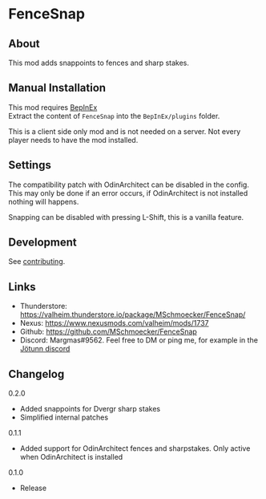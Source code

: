 # FenceSnap

## About
This mod adds snappoints to fences and sharp stakes.


## Manual Installation
This mod requires [BepInEx](https://valheim.thunderstore.io/package/denikson/BepInExPack_Valheim) \
Extract the content of `FenceSnap` into the `BepInEx/plugins` folder.

This is a client side only mod and is not needed on a server.
Not every player needs to have the mod installed.


## Settings
The compatibility patch with OdinArchitect can be disabled in the config.
This may only be done if an error occurs, if OdinArchitect is not installed nothing will happens.

Snapping can be disabled with pressing L-Shift, this is a vanilla feature.


## Development
See [contributing](https://github.com/MSchmoecker/FenceSnap/blob/master/CONTRIBUTING.md).


## Links
- Thunderstore: https://valheim.thunderstore.io/package/MSchmoecker/FenceSnap/
- Nexus: https://www.nexusmods.com/valheim/mods/1737
- Github: https://github.com/MSchmoecker/FenceSnap
- Discord: Margmas#9562. Feel free to DM or ping me, for example in the [Jötunn discord](https://discord.gg/DdUt6g7gyA)

## Changelog
0.2.0
- Added snappoints for Dvergr sharp stakes
- Simplified internal patches

0.1.1
- Added support for OdinArchitect fences and sharpstakes. Only active when OdinArchitect is installed

0.1.0
- Release
